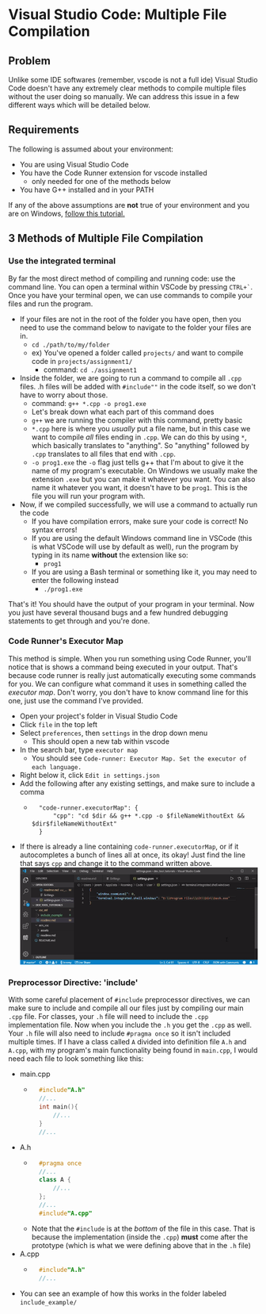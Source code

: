 # Visual Studio Code: Multiple File Compilation

## Problem
Unlike some IDE softwares (remember, vscode is not a full ide) Visual Studio
Code doesn't have any extremely clear methods to compile multiple files without
the user doing so manually. We can address this issue in a few different ways
which will be detailed below.

## Requirements
The following is assumed about your environment:
* You are using Visual Studio Code
* You have the Code Runner extension for vscode installed
    * only needed for one of the methods below
* You have G++ installed and in your PATH

If any of the above assumptions are **not** true of your environment and you are
on Windows, [follow this tutorial.](https://github.com/jeremyglebe/dev_tool_tutorials/tree/master/win_vsc)

## 3 Methods of Multiple File Compilation

### Use the integrated terminal
By far the most direct method of compiling and running code: use the command
line. You can open a terminal within VSCode by pressing `` CTRL+` ``. Once you
have your terminal open, we can use commands to compile your files and run
the program.
* If your files are not in the root of the folder you have open, then you need to use the command below to navigate to the folder your files are in.
    * `cd ./path/to/my/folder`
    * ex) You've opened a folder called `projects/` and want to compile code in `projects/assignment1/`
        * command: `cd ./assignment1`
* Inside the folder, we are going to run a command to compile all `.cpp` files. .h files will be added with `#include""` in the code itself, so we don't have to worry about those.
    * command: `g++ *.cpp -o prog1.exe`
    * Let's break down what each part of this command does
    * `g++` we are running the compiler with this command, pretty basic
    * `*.cpp` here is where you *usually* put a file name, but in this case we want to compile *all* files ending in `.cpp`. We can do this by using `*`, which basically translates to "anything". So "anything" followed by `.cpp` translates to all files that end with `.cpp`.
    * `-o prog1.exe` the `-o` flag just tells g++ that I'm about to give it the name of my program's executable. On Windows we usually make the extension `.exe` but you can make it whatever you want. You can also name it whatever you want, it doesn't have to be `prog1`. This is the file you will run your program with.
* Now, if we compiled successfully, we will use a command to actually run the code
    * If you have compilation errors, make sure your code is correct! No syntax errors!
    * If you are using the default Windows command line in VSCode (this is what VSCode will use by default as well), run the program by typing in its name **without** the extension like so:
        * `prog1`
    * If you are using a Bash terminal or something like it, you may need to enter the following instead
        * `./prog1.exe`

That's it! You should have the output of your program in your terminal. Now you
just have several thousand bugs and a few hundred debugging statements to get
through and you're done.

### Code Runner's Executor Map
This method is simple. When you run something using Code Runner, you'll notice
that is shows a command being executed in your output. That's because code
runner is really just automatically executing some commands for you. We can
configure what command it uses in something called the *executor map*. Don't
worry, you don't have to know command line for this one, just use the command
I've provided.
* Open your project's folder in Visual Studio Code
* Click `file` in the top left
* Select `preferences`, then `settings` in the drop down menu
    * This should open a new tab within vscode
* In the search bar, type `executor map`
    * You should see `Code-runner: Executor Map. Set the executor of each language.`
* Right below it, click `Edit in settings.json`
* Add the following after any existing settings, and make sure to include a comma
    * ```
        "code-runner.executorMap": {
            "cpp": "cd $dir && g++ *.cpp -o $fileNameWithoutExt && $dir$fileNameWithoutExt"
        }
        ```
* If there is already a line containing `code-runner.executorMap`, or if it autocompletes a bunch of lines all at once, its okay! Just find the line that says `cpp` and change it to the command written above.
![Adding the executor map to settings](./assets/executor_map.gif)

### Preprocessor Directive: 'include'
With some careful placement of `#include` preprocessor directives, we can make
sure to include and compile all our files just by compiling our main `.cpp`
file. For classes, your `.h` file will need to include the `.cpp`
implementation file. Now when you include the `.h` you get the `.cpp` as well.
Your `.h` file will also need to include `#pragma once` so it isn't included
multiple times. If I have a class called `A` divided into definition file `A.h`
and `A.cpp`, with my program's main functionality being found in `main.cpp`,
I would need each file to look something like this:
* main.cpp
    * ```cpp
        #include"A.h"
        //...
        int main(){
            //...
        }
        //...
        ```
* A.h
    * ```cpp
        #pragma once
        //...
        class A {
            //...
        };
        //...
        #include"A.cpp"
        ```
    * Note that the `#include` is at the *bottom* of the file in this case. That is because the implementation (inside the `.cpp`) **must** come after the prototype (which is what we were defining above that in the `.h` file)
* A.cpp
    * ```cpp
        #include"A.h"
        //...
        ```
* You can see an example of how this works in the folder labeled `include_example/`